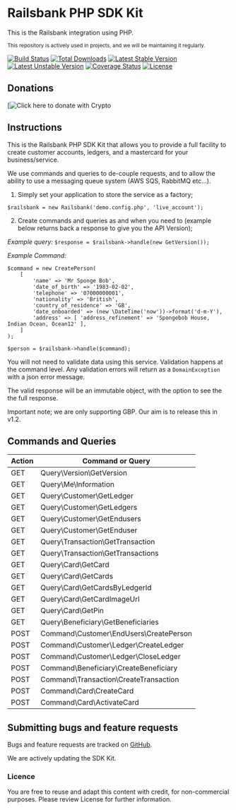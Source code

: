 Railsbank PHP SDK Kit
==========

This is the Railsbank integration using PHP.

<sub>This repository is actively used in projects, and we will be maintaining it regularly.</sub>

[![Build Status](https://travis-ci.com/levelfiveteam/railsbank-sdk.svg?token=42A9e8Yz9HCHugYVWyzW&branch=master)](https://travis-ci.com/levelfiveteam/railsbank-sdk)
[![Total Downloads](https://poser.pugx.org/levelfiveteam/railsbank-sdk/downloads.png)](https://packagist.org/packages/levelfiveteam/railsbank-sdk)
[![Latest Stable Version](https://poser.pugx.org/levelfiveteam/railsbank-sdk/v/stable.png)](https://packagist.org/packages/levelfiveteam/railsbank-sdk)
[![Latest Unstable Version](https://poser.pugx.org/levelfiveteam/railsbank-sdk/v/unstable.png)](https://packagist.org/packages/levelfiveteam/railsbank-sdk)
[![Coverage Status](https://coveralls.io/repos/github/levelfiveteam/railsbank-sdk/badge.svg?branch=master)](https://coveralls.io/github/levelfiveteam/railsbank-sdk?branch=master)
[![License](https://poser.pugx.org/levelfiveteam/railsbank-sdk/license.png)](https://packagist.org/packages/levelfiveteam/railsbank-sdk)

## Donations
[![Click here to donate with Crypto](https://commerce.coinbase.com/checkout/75a60099-7f7a-428b-b013-e30b147c42c1)

## Instructions

This is the Railsbank PHP SDK Kit that allows you to provide a full facility to create customer accounts, ledgers, and a mastercard for your business/service.

We use commands and queries to de-couple requests, and to allow the ability to use a messaging queue system (AWS SQS, RabbitMQ etc...).

1. Simply set your application to store the service as a factory;

```
$railsbank = new Railsbank('demo.config.php', 'live_account');
```

2. Create commands and queries as and when you need to (example below returns back a response to give you the API Version);

*Example query:*
`
$response = $railsbank->handle(new GetVersion());
`

*Example Command:*
```
$command = new CreatePerson(
    [
        'name' => 'Mr Sponge Bob',
        'date_of_birth' => '1983-02-02',
        'telephone' => '07000000001',
        'nationality' => 'British',
        'country_of_residence' => 'GB',
        'date_onboarded' => (new \DateTime('now'))->format('d-m-Y'),
        'address' => [ 'address_refinement' => 'Spongebob House, Indian Ocean, Ocean12' ],
    ]
);

$person = $railsbank->handle($command);
```

You will not need to validate data using this service.  Validation happens at the command level.  Any validation errors will return as a `DomainException` with a json error message.  

The valid response will be an immutable object, with the option to see the the full response.

Important note; we are only supporting GBP.  Our aim is to release this in v1.2.


## Commands and Queries

Action | Command or Query
---|---
GET | Query\Version\GetVersion
GET | Query\Me\Information
GET | Query\Customer\GetLedger
GET | Query\Customer\GetLedgers
GET | Query\Customer\GetEndusers
GET | Query\Customer\GetEnduser
GET | Query\Transaction\GetTransaction
GET | Query\Transaction\GetTransactions
GET | Query\Card\GetCard
GET | Query\Card\GetCards
GET | Query\Card\GetCardsByLedgerId
GET | Query\Card\GetCardImageUrl
GET | Query\Card\GetPin
GET | Query\Beneficiary\GetBeneficiaries
POST | Command\Customer\EndUsers\CreatePerson
POST | Command\Customer\Ledger\CreateLedger
POST | Command\Customer\Ledger\CloseLedger
POST | Command\Beneficiary\CreateBeneficiary
POST | Command\Transaction\CreateTransaction
POST | Command\Card\CreateCard
POST | Command\Card\ActivateCard


Submitting bugs and feature requests
------------------------------------

Bugs and feature requests are tracked on [GitHub](https://github.com/levelfiveteam/railsbank-sdk/issues).

We are actively updating the SDK Kit.

### Licence
You are free to reuse and adapt this content with credit, for non-commercial purposes.  Please review License for further information.
